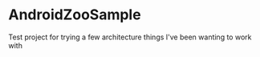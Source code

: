 # AndroidZooSample
Test project for trying a few architecture things I've been wanting to work with
